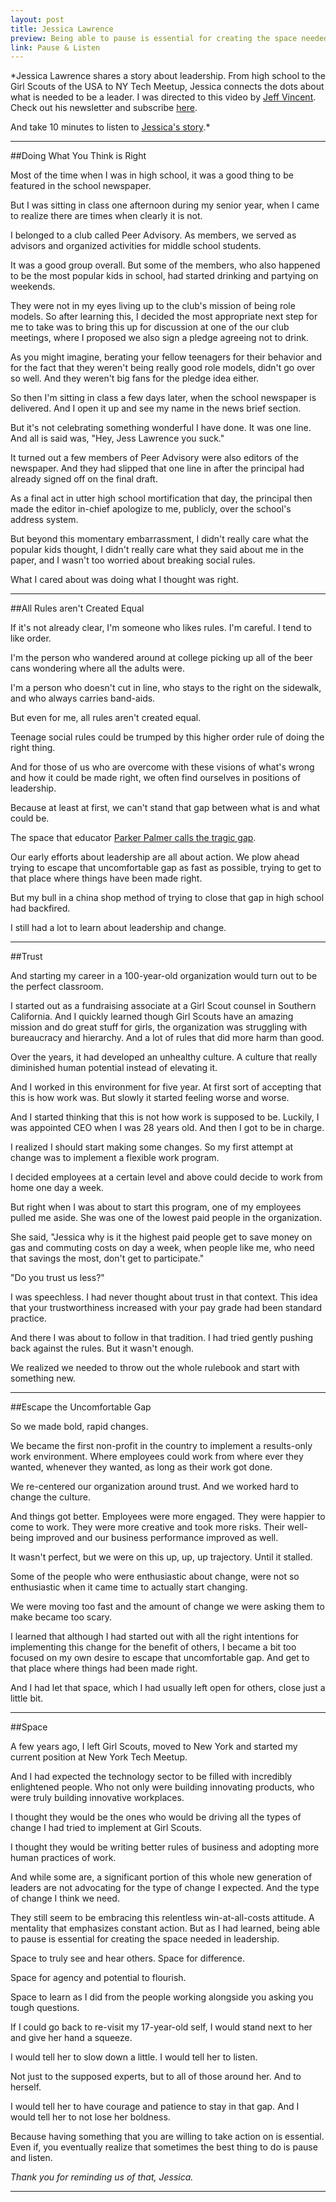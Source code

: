 ```yaml
---
layout: post
title: Jessica Lawrence 
preview: Being able to pause is essential for creating the space needed in leadership.  
link: Pause & Listen 
---
```

*Jessica Lawrence shares a story about leadership. From high school to the Girl Scouts of the USA to NY Tech Meetup, Jessica connects the dots about what is needed to be a leader. I was directed to this video by [Jeff Vincent](https://twitter.com/jeffvincent). Check out his newsletter and subscribe [here](http://eepurl.com/UpDZz). 

And take 10 minutes to listen to [Jessica's story](http://poptech.org/popcasts/jessica_lawrence_on_leading).*

* * * 

##Doing What You Think is Right 

Most of the time when I was in high school, it was a good thing to be featured in the school newspaper. 

But I was sitting in class one afternoon during my senior year, when I came to realize there are times when clearly it is not. 

I belonged to a club called Peer Advisory. As members, we served as advisors and organized activities for middle school students. 

It was a good group overall. But some of the members, who also happened to be the most popular kids in school, had started drinking and partying on weekends. 

They were not in my eyes living up to the club's mission of being role models. So after learning this, I decided the most appropriate next step for me to take was to bring this up for discussion at one of the our club meetings, where I proposed we also sign a pledge agreeing not to drink. 

As you might imagine, berating your fellow teenagers for their behavior and for the fact that they weren't being really good role models, didn't go over so well. And they weren't big fans for the pledge idea either. 

So then I'm sitting in class a few days later, when the school newspaper is delivered. And I open it up and see my name in the news brief section. 

But it's not celebrating something wonderful I have done. It was one line. And all is said was, "Hey, Jess Lawrence you suck." 

It turned out a few members of Peer Advisory were also editors of the newspaper. And they had slipped that one line in after the principal had already signed off on the final draft. 

As a final act in utter high school mortification that day, the principal then made the editor in-chief apologize to me, publicly, over the school's address system. 

But beyond this momentary embarrassment, I didn't really care what the popular kids thought, I didn't really care what they said about me in the paper, and I wasn't too worried about breaking social rules. 

What I cared about was doing what I thought was right. 

* * * 

##All Rules aren't Created Equal 

If it's not already clear, I'm someone who likes rules. I'm careful. I tend to like order. 

I'm the person who wandered around at college picking up all of the beer cans wondering where all the adults were. 

I'm a person who doesn't cut in line, who stays to the right on the sidewalk, and who always carries band-aids. 

But even for me, all rules aren't created equal. 

Teenage social rules could be trumped by this higher order rule of doing the right thing. 

And for those of us who are overcome with these visions of what's wrong and how it could be made right, we often find ourselves in positions of leadership. 

Because at least at first, we can't stand that gap between what is and what could be. 

The space that educator [Parker Palmer calls the tragic gap](http://www.huffingtonpost.com/travis-reed/standing-in-the-tragic-gap_b_1836239.html). 

Our early efforts about leadership are all about action. We plow ahead trying to escape that uncomfortable gap as fast as possible, trying to get to that place where things have been made right. 

But my bull in a china shop method of trying to close that gap in high school had backfired. 

I still had a lot to learn about leadership and change. 

* * * 

##Trust

And starting my career in a 100-year-old organization would turn out to be the perfect classroom. 

I started out as a fundraising associate at a Girl Scout counsel in Southern California. And I quickly learned though Girl Scouts have an amazing mission and do great stuff for girls, the organization was struggling with bureaucracy and hierarchy. And a lot of rules that did more harm than good. 

Over the years, it had developed an unhealthy culture. A culture that really diminished human potential instead of elevating it. 

And I worked in this environment for five year. At first sort of accepting that this is how work was. But slowly it started feeling worse and worse. 

And I started thinking that this is not how work is supposed to be. Luckily, I was appointed CEO when I was 28 years old. And then I got to be in charge. 

I realized I should start making some changes. So my first attempt at change was to implement a flexible work program. 

I decided employees at a certain level and above could decide to work from home one day a week. 

But right when I was about to start this program, one of my employees pulled me aside. She was one of the lowest paid people in the organization. 

She said, "Jessica why is it the highest paid people get to save money on gas and commuting costs on day a week, when people like me, who need that savings the most, don't get to participate." 

"Do you trust us less?" 

I was speechless. I had never thought about trust in that context. This idea that your trustworthiness increased with your pay grade had been standard practice. 

And there I was about to follow in that tradition. I had tried gently pushing back against the rules. But it wasn't enough. 

We realized we needed to throw out the whole rulebook and start with something new. 

* * * 

##Escape the Uncomfortable Gap 

So we made bold, rapid changes. 

We became the first non-profit in the country to implement a results-only work environment. Where employees could work from where ever they wanted, whenever they wanted, as long as their work got done. 

We re-centered our organization around trust. And we worked hard to change the culture. 

And things got better. Employees were more engaged. They were happier to come to work. They were more creative and took more risks. Their well-being improved and our business performance improved as well. 

It wasn't perfect, but we were on this up, up, up trajectory. Until it stalled. 

Some of the people who were enthusiastic about change, were not so enthusiastic when it came time to actually start changing. 

We were moving too fast and the amount of change we were asking them to make became too scary. 

I learned that although I had started out with all the right intentions for implementing this change for the benefit of others, I became a bit too focused on my own desire to escape that uncomfortable gap. And get to that place where things had been made right. 

And I had let that space, which I had usually left open for others, close just a little bit. 

* * * 

##Space 

A few years ago, I left Girl Scouts, moved to New York and started my current position at New York Tech Meetup. 

And I had expected the technology sector to be filled with incredibly enlightened people. Who not only were building innovating products, who were truly building innovative workplaces. 

I thought they would be the ones who would be driving all the types of change I had tried to implement at Girl Scouts. 

I thought they would be writing better rules of business and adopting more human practices of work. 

And while some are, a significant portion of this whole new generation of leaders are not advocating for the type of change I expected. And the type of change I think we need. 

They still seem to be embracing this relentless win-at-all-costs attitude. A mentality that emphasizes constant action. But as I had learned, being able to pause is essential for creating the space needed in leadership. 

Space to truly see and hear others. Space for difference. 

Space for agency and potential to flourish. 

Space to learn as I did from the people working alongside you asking you tough questions. 

If I could go back to re-visit my 17-year-old self, I would stand next to her and give her hand a squeeze. 

I would tell her to slow down a little. I would tell her to listen. 

Not just to the supposed experts, but to all of those around her. And to herself. 

I would tell her to have courage and patience to stay in that gap. And I would tell her to not lose her boldness. 

Because having something that you are willing to take action on is essential. Even if, you eventually realize that sometimes the best thing to do is pause and listen. 

*Thank you for reminding us of that, Jessica.*

* * * 
